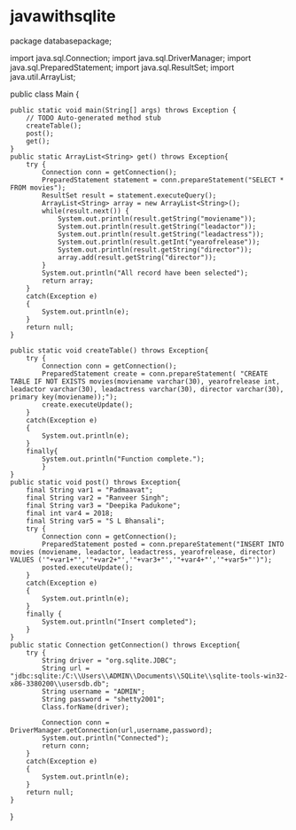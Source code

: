 # javawithsqlite
package databasepackage;

import java.sql.Connection;
import java.sql.DriverManager;
import java.sql.PreparedStatement;
import java.sql.ResultSet;
import java.util.ArrayList;

public class Main {

	public static void main(String[] args) throws Exception {
		// TODO Auto-generated method stub
		createTable();
		post();
		get();
	}
	public static ArrayList<String> get() throws Exception{
		try {
			Connection conn = getConnection();
			PreparedStatement statement = conn.prepareStatement("SELECT * FROM movies");
			ResultSet result = statement.executeQuery();
			ArrayList<String> array = new ArrayList<String>();
			while(result.next()) {
				System.out.println(result.getString("moviename"));
				System.out.println(result.getString("leadactor"));
				System.out.println(result.getString("leadactress"));
				System.out.println(result.getInt("yearofrelease"));
				System.out.println(result.getString("director"));
				array.add(result.getString("director"));
			}
			System.out.println("All record have been selected");
			return array;
		}
		catch(Exception e)
		{
			System.out.println(e);
		}
		return null;
	}

	public static void createTable() throws Exception{
		try {
			Connection conn = getConnection();
			PreparedStatement create = conn.prepareStatement( "CREATE TABLE IF NOT EXISTS movies(moviename varchar(30), yearofrelease int, leadactor varchar(30), leadactress varchar(30), director varchar(30), primary key(moviename));");
			create.executeUpdate();
		}
		catch(Exception e)
		{
			System.out.println(e);
		}
		finally{
			System.out.println("Function complete.");
			}
	}
	public static void post() throws Exception{
		final String var1 = "Padmaavat";
		final String var2 = "Ranveer Singh";
		final String var3 = "Deepika Padukone";
		final int var4 = 2018;
		final String var5 = "S L Bhansali";
		try {
			Connection conn = getConnection();
			PreparedStatement posted = conn.prepareStatement("INSERT INTO movies (moviename, leadactor, leadactress, yearofrelease, director) VALUES ('"+var1+"','"+var2+"','"+var3+"','"+var4+"','"+var5+"')");
			posted.executeUpdate();
		}
		catch(Exception e)
		{
			System.out.println(e);
		}
		finally {
			System.out.println("Insert completed");
		}
	}
	public static Connection getConnection() throws Exception{
		try {
			String driver = "org.sqlite.JDBC";
			String url = "jdbc:sqlite:/C:\\Users\\ADMIN\\Documents\\SQLite\\sqlite-tools-win32-x86-3380200\\usersdb.db";
			String username = "ADMIN";
			String password = "shetty2001";
			Class.forName(driver);
			
			Connection conn = DriverManager.getConnection(url,username,password);
			System.out.println("Connected");
			return conn;
		}
		catch(Exception e)
		{
			System.out.println(e);
		}		
		return null;
	}
}
